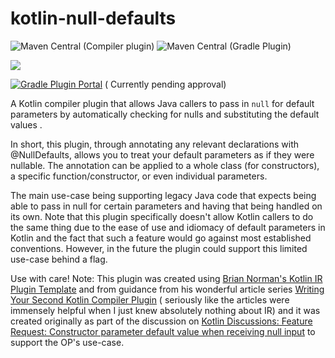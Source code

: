 # kotlin-null-defaults

![Maven Central](https://img.shields.io/maven-central/v/io.github.kyay10.kotlin-null-defaults/kotlin-plugin?color=gree) (Compiler plugin)
![Maven Central](https://img.shields.io/maven-central/v/io.github.kyay10.kotlin-null-defaults/gradle-plugin?color=gree) (Gradle Plugin)

[![](https://jitpack.io/v/kyay10/kotlin-null-defaults.svg)](https://jitpack.io/#kyay10/kotlin-null-defaults)

[![Gradle Plugin Portal](https://img.shields.io/maven-metadata/v?color=gree&label=gradlePluginPortal&metadataUrl=https%3A%2F%2Fplugins.gradle.org%2Fm2%2Fio%2Fgithub%2Fkyay10%2Fkotlin-null-defaults%2Fio.github.kyay10.kotlin-null-defaults.gradle.plugin%2Fmaven-metadata.xml)](https://plugins.gradle.org/plugin/io.github.kyay10.kotlin-null-defaults) (
Currently pending approval)

A Kotlin compiler plugin that allows Java callers to pass in `null` for default parameters by automatically checking for
nulls and substituting the default values .

In short, this plugin, through annotating any relevant declarations with @NullDefaults, allows you to treat your default
parameters as if they were nullable. The annotation can be applied to a whole class (for constructors), a specific
function/constructor, or even individual parameters.

The main use-case being supporting legacy Java code that expects being able to pass in null for certain parameters and
having that being handled on its own. Note that this plugin specifically doesn't allow Kotlin callers to do the same
thing due to the ease of use and idiomacy of default parameters in Kotlin and the fact that such a feature would go
against most established conventions. However, in the future the plugin could support this limited use-case behind a
flag.

Use with care!
Note: This plugin was created
using [Brian Norman's Kotlin IR Plugin Template](https://github.com/bnorm/kotlin-ir-plugin-template) and from guidance
from his wonderful article
series [Writing Your Second Kotlin Compiler Plugin](https://blog.bnorm.dev/writing-your-second-compiler-plugin-part-1) (
seriously like the articles were immensely helpful when I just knew absolutely nothing about IR)
and it was created originally as part of the discussion
on [Kotlin Discussions: Feature Request: Constructor parameter default value when receiving null input](https://discuss.kotlinlang.org/t/feature-request-constructor-parameter-default-value-when-receiving-null-input/22704)
to support the OP's use-case.
